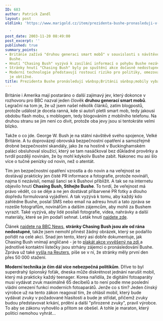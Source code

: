 ```yaml
---
ID: 683
author: Patrick Zandl
layout: post
oldlink: 'https://www.marigold.cz/item/prezidenta-bushe-pronasleduji-v-britanii-s-mobily-vybavenymi-fotoaparaty

  '
post_date: 2003-11-20 08:49:00
post_excerpt: ''
published: true
summary_points:
- Británie zažívá "druhou generaci smart mobů" v souvislosti s návštěvou George W.
  Bushe.
- Hnutí "Chasing Bush" vyzývá k zasílání informací o pohybu Bushe nezávislým novinářům.
- Stránky hnutí "Chasing Bush" byly po spuštění akce dočasně nedostupné.
- Moderní technologie představují rostoucí riziko pro politiky, omezování funkcí fotoaparátů
  je obtížné.
title: Prezidenta Bushe pronásledují v&nbsp;Británii s&nbsp;mobily vybavenými fotoaparáty
---
```


<p>
Británie i Amerika mají postaráno o další zajímavý jev, který dokonce v rozhovoru pro BBC nazval jeden člověk <STRONG>druhou generací smart mobů</STRONG>. Legrační na tom je, že už jsem našel několik článků, zatím blogpostů, protože událost je docela ranná, kde si autoři pletli smart mob, tedy jakousi obdobu flash mobu, s moblogem, tedy blogováním z mobilního telefonu. Na druhou stranu se jim není co divit, protože oba jevy jsou si tentokráte velmi blízko. </p>

<p>
Takže o co jde. George W. Bush je na státní návštěvě svého spojence, Velké Británie. A tu doprovázejí obrovská bezpečnostní opatření a samozřejmě drobné bezpečnostní skandály, jako že na hostině v Buckinghamském paláci obsluhoval sloužící, který se tam nasáčkoval bez důkladné prověrky a tvrdil později novinám, že by mohl kdykoliv Bushe zabít. Nakonec mu asi šlo více o tučné penízky od novin, než o atentát. </p>

<p>
Tím jen bezpečnostní opatření vzrostla a do novin a na veřejnost se dostávají prakticky jen čisté PR informace a fotografie, protože novináři, najma ti nezávislí, nemají šanci se k Bushovi přiblížit. A tak se na internetu objevilo hnutí <STRONG>Chasing Bush, Stíhejte Bushe</STRONG>. To tvrdí, že veřejnost má právo vědět, co se děje a ne jen dostávat přibarvené PR fotky a dlouho dopředu formulovaná vyjádření. A tak vyzývá k tomu, aby každý kdo zahlédne Bushe, poslal SMS nebo email na adresu hnutí a tato zpráva se rozešle fotografům, novinářům a dalším zájemcům, aby mohli za Bushem vyrazit. Také vyzývá, aby lidé posílali fotografie, videa, nahrávky a další materiály, které se jim podaří sehnat. Leták hnutí <A href="http://www.interwebnet.org/poster.htm" target=_blank>najdete zde</A>. </p>

<p>
Článek <A href="http://news.bbc.co.uk/1/hi/technology/3280611.stm" target=_blank>najdete na BBC News,</A> <STRONG>stránky Chasing Bush jsou ale od rána nedostupné</STRONG>, takže jsem nemohl přinést žádný obrázek, který se podařilo pořídit na celé akci. Snad jen tento, který asi dobře dokumentuje, jak Chasing Bush vnímají angličané - je to <A href="http://mohsan75.textamerica.com/?r=176900" target=_blank>plakát akce vyvěšený na zdi </A>a jednotlivé kontaktní lístečky jsou strhány zájemci o pronásledování Bushe. Zpráva už také <A href="http://www.reuters.co.uk/newsArticle.jhtml?type=internetNews&amp;storyID=3853709&amp;section=news" target=_blank>vyšla na Reuters</A>, píše se v ní, že stránky měly první den přes 50 000 stažení. &#160;</p>

<p>
<STRONG>Moderní technika je čím dál více nebezpečná politikům</STRONG>. Dříve to byl superdrahý špionský foťák, dneska může diskrétnost jednání narušit mobil, který má prakticky každý teenager. Korea nařídila, že digitální fotoaparáty musí vydávat zvuk maximálně 65 decibelů a to není podle mne poslední vládní omezení funkcí moderních fotoaparátů. Jenže co s tím? Jeden čínský výrobce už na tento zákon reagoval tím, že ohlásil mobil, který bude vydávat zvuky v požadované hlasitosti a bude je střídat, přičemž zvuky budou představovat krkání, prdění a další "přirozené zvuky", pravil výrobce. To aby se zákonu vyhovělo a přitom se obešel. A tohle je maraton, který politici nemohou vyhrát...</p>